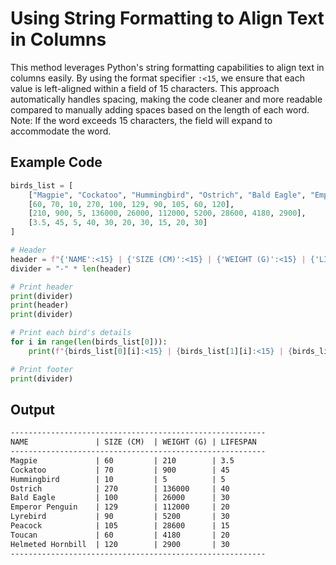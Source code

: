 # Using String Formatting to Align Text in Columns

This method leverages Python's string formatting capabilities to align text in columns easily.
By using the format specifier `:<15`, we ensure that each value is left-aligned within a field
of 15 characters. This approach automatically handles spacing, making the code cleaner and
more readable compared to manually adding spaces based on the length of each word.
Note: If the word exceeds 15 characters, the field will expand to accommodate the word.

## Example Code

```python
birds_list = [
    ["Magpie", "Cockatoo", "Hummingbird", "Ostrich", "Bald Eagle", "Emperor Penguin", "Lyrebird", "Peacock", "Toucan", "Helmeted Hornbill"],
    [60, 70, 10, 270, 100, 129, 90, 105, 60, 120],
    [210, 900, 5, 136000, 26000, 112000, 5200, 28600, 4180, 2900],
    [3.5, 45, 5, 40, 30, 20, 30, 15, 20, 30]
]

# Header
header = f"{'NAME':<15} | {'SIZE (CM)':<15} | {'WEIGHT (G)':<15} | {'LIFESPAN':<15}"
divider = "-" * len(header)

# Print header
print(divider)
print(header)
print(divider)

# Print each bird's details
for i in range(len(birds_list[0])):
    print(f"{birds_list[0][i]:<15} | {birds_list[1][i]:<15} | {birds_list[2][i]:<15} | {birds_list[3][i]:<15}")

# Print footer
print(divider)
```

## Output

```markdown
---------------------------------------------------------
NAME               | SIZE (CM)  | WEIGHT (G) | LIFESPAN
---------------------------------------------------------
Magpie             | 60         | 210        | 3.5
Cockatoo           | 70         | 900        | 45
Hummingbird        | 10         | 5          | 5
Ostrich            | 270        | 136000     | 40
Bald Eagle         | 100        | 26000      | 30
Emperor Penguin    | 129        | 112000     | 20
Lyrebird           | 90         | 5200       | 30
Peacock            | 105        | 28600      | 15
Toucan             | 60         | 4180       | 20
Helmeted Hornbill  | 120        | 2900       | 30
---------------------------------------------------------
```